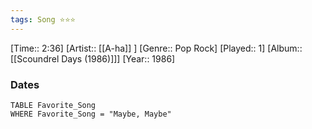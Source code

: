 ```yaml
---
tags: Song ⭐⭐⭐ 
---
```

[Time:: 2:36]
[Artist:: [[A-ha]] ]
[Genre:: Pop Rock]
[Played:: 1]
[Album:: [[Scoundrel Days (1986)]]]
[Year:: 1986]
### Dates
````dataview
TABLE Favorite_Song
WHERE Favorite_Song = "Maybe, Maybe"
````